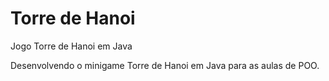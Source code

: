 # Torre de Hanoi

Jogo Torre de Hanoi em Java

Desenvolvendo o minigame Torre de Hanoi em Java para as aulas de POO.
